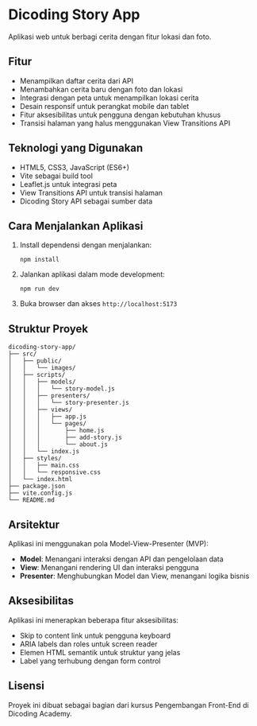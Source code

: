 # Dicoding Story App

Aplikasi web untuk berbagi cerita dengan fitur lokasi dan foto.

## Fitur

- Menampilkan daftar cerita dari API
- Menambahkan cerita baru dengan foto dan lokasi
- Integrasi dengan peta untuk menampilkan lokasi cerita
- Desain responsif untuk perangkat mobile dan tablet
- Fitur aksesibilitas untuk pengguna dengan kebutuhan khusus
- Transisi halaman yang halus menggunakan View Transitions API

## Teknologi yang Digunakan

- HTML5, CSS3, JavaScript (ES6+)
- Vite sebagai build tool
- Leaflet.js untuk integrasi peta
- View Transitions API untuk transisi halaman
- Dicoding Story API sebagai sumber data

## Cara Menjalankan Aplikasi

1. Install dependensi dengan menjalankan:
   ```
   npm install
   ```
2. Jalankan aplikasi dalam mode development:
   ```
   npm run dev
   ```
3. Buka browser dan akses `http://localhost:5173`

## Struktur Proyek

```
dicoding-story-app/
├── src/
│   ├── public/
│   │   └── images/
│   ├── scripts/
│   │   ├── models/
│   │   │   └── story-model.js
│   │   ├── presenters/
│   │   │   └── story-presenter.js
│   │   ├── views/
│   │   │   ├── app.js
│   │   │   └── pages/
│   │   │       ├── home.js
│   │   │       ├── add-story.js
│   │   │       └── about.js
│   │   └── index.js
│   ├── styles/
│   │   ├── main.css
│   │   └── responsive.css
│   └── index.html
├── package.json
├── vite.config.js
└── README.md
```

## Arsitektur

Aplikasi ini menggunakan pola Model-View-Presenter (MVP):

- **Model**: Menangani interaksi dengan API dan pengelolaan data
- **View**: Menangani rendering UI dan interaksi pengguna
- **Presenter**: Menghubungkan Model dan View, menangani logika bisnis

## Aksesibilitas

Aplikasi ini menerapkan beberapa fitur aksesibilitas:

- Skip to content link untuk pengguna keyboard
- ARIA labels dan roles untuk screen reader
- Elemen HTML semantik untuk struktur yang jelas
- Label yang terhubung dengan form control

## Lisensi

Proyek ini dibuat sebagai bagian dari kursus Pengembangan Front-End di Dicoding Academy.

